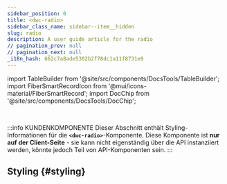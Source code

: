 ```yaml
---
sidebar_position: 0
title: <dwc-radio>
sidebar_class_name: sidebar--item__hidden
slug: radio
description: A user guide article for the radio
// pagination_prev: null
// pagination_next: null
_i18n_hash: 662c7a8ade5302b2f78dc1a11f8731e9
---
```

import TableBuilder from '@site/src/components/DocsTools/TableBuilder';
import FiberSmartRecordIcon from '@mui/icons-material/FiberSmartRecord';
import DocChip from '@site/src/components/DocsTools/DocChip';

<DocChip chip='shadow' />

<br />

:::info KUNDENKOMPONENTE
Dieser Abschnitt enthält Styling-Informationen für die **`<dwc-radio>`**-Komponente. Diese Komponente ist **nur auf der Client-Seite** - sie kann nicht eigenständig über die API instanziiert werden, könnte jedoch Teil von API-Komponenten sein.
:::

## Styling {#styling}

<TableBuilder name="dwc-radio" clientComponent />
